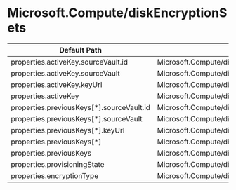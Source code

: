 # Microsoft.Compute/diskEncryptionSets

| Default Path | Alias |
|---|---|
| properties.activeKey.sourceVault.id | Microsoft.Compute/diskEncryptionSets/activeKey.sourceVault.id |
| properties.activeKey.sourceVault | Microsoft.Compute/diskEncryptionSets/activeKey.sourceVault |
| properties.activeKey.keyUrl | Microsoft.Compute/diskEncryptionSets/activeKey.keyUrl |
| properties.activeKey | Microsoft.Compute/diskEncryptionSets/activeKey |
| properties.previousKeys[*].sourceVault.id | Microsoft.Compute/diskEncryptionSets/previousKeys[*].sourceVault.id |
| properties.previousKeys[*].sourceVault | Microsoft.Compute/diskEncryptionSets/previousKeys[*].sourceVault |
| properties.previousKeys[*].keyUrl | Microsoft.Compute/diskEncryptionSets/previousKeys[*].keyUrl |
| properties.previousKeys[*] | Microsoft.Compute/diskEncryptionSets/previousKeys[*] |
| properties.previousKeys | Microsoft.Compute/diskEncryptionSets/previousKeys |
| properties.provisioningState | Microsoft.Compute/diskEncryptionSets/provisioningState |
| properties.encryptionType | Microsoft.Compute/diskEncryptionSets/encryptionType |

